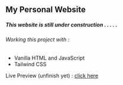 ## My Personal Website

##### This website is still under construction . . . . .

###### Working this project with :
- Vanilla HTML and JavaScript
- Tailwind CSS

Live Preview (unfinish yet) : [click here](https://hanif-page.netlify.app/)